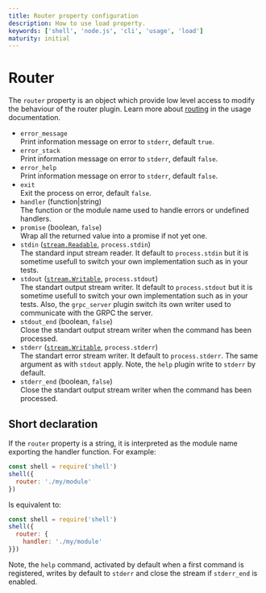 ```yaml
---
title: Router property configuration
description: How to use load property.
keywords: ['shell', 'node.js', 'cli', 'usage', 'load']
maturity: initial
---
```


# Router

The `router` property is an object which provide low level access to modify the behaviour of the router plugin. Learn more about [routing](/usage/routing/) in the usage documentation.

- `error_message`  
  Print information message on error to `stderr`, default `true`.
- `error_stack`  
  Print information message on error to `stderr`, default `false`.
- `error_help`  
  Print information message on error to `stderr`, default `false`.
- `exit`  
  Exit the process on error, default `false`.
- `handler` (function|string)   
  The function or the module name used to handle errors or undefined handlers.
- `promise` (boolean, `false`)   
  Wrap all the returned value into a promise if not yet one.
- `stdin` ([`stream.Readable`](https://nodejs.org/api/stream.html#class-streamreadable), `process.stdin`)   
  The standard input stream reader. It default to `process.stdin` but it is
  sometime usefull to switch your own implementation such as in your tests.
- `stdout` ([`stream.Writable`](https://nodejs.org/api/stream.html#class-streamwritable), `process.stdout`)   
  The standart output stream writer. It default to `process.stdout` but it is
  sometime usefull to switch your own implementation such as in your tests. Also,
  the `grpc_server` plugin switch its own writer used to communicate with the GRPC the server.
- `stdout_end` (boolean, `false`)   
  Close the standart output stream writer when the command has been processed.
- `stderr` ([`stream.Writable`](https://nodejs.org/api/stream.html#class-streamwritable), `process.stderr`)   
  The standart error stream writer. It default to `process.stderr`. The same argument as with `stdout` apply. Note, the `help` plugin write to `stderr` by default.
- `stderr_end` (boolean, `false`)   
  Close the standart output stream writer when the command has been processed.

## Short declaration

If the `router` property is a string, it is interpreted as the module name exporting the handler function. For example:

```js
const shell = require('shell')
shell({
  router: './my/module'
})
```

Is equivalent to:

```js
const shell = require('shell')
shell({
  router: {
    handler: './my/module'
}})
```

Note, the `help` command, activated by default when a first command is registered, writes by default to `stderr` and close the stream if `stderr_end` is enabled.
